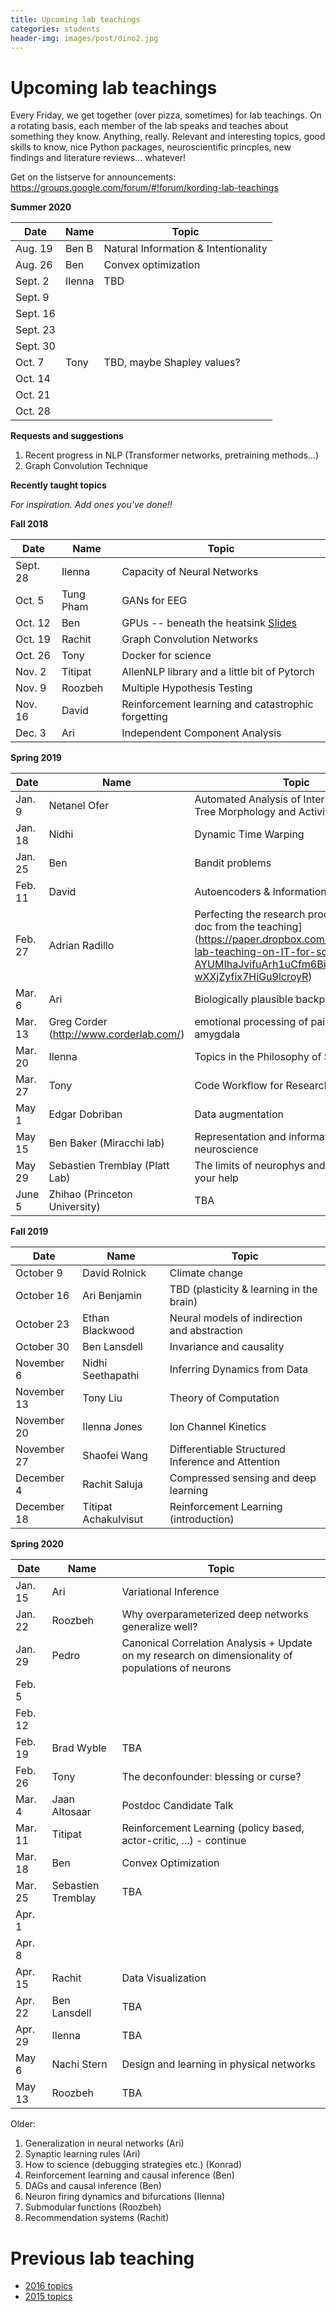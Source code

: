 ```yaml
---
title: Upcoming lab teachings
categories: students
header-img: images/post/dino2.jpg
---
```



# Upcoming lab teachings

Every Friday, we get together (over pizza, sometimes) for lab teachings.
On a rotating basis, each member of the lab speaks and teaches about something they know.
Anything, really. Relevant and interesting topics, good skills to know, nice Python packages,
neuroscientific princples, new findings and literature reviews... whatever!

Get on the listserve for announcements: https://groups.google.com/forum/#!forum/kording-lab-teachings

**Summer 2020**

| Date | Name | Topic |
|------|------|-------|
| Aug. 19 | Ben B | Natural Information & Intentionality |
| Aug. 26 | Ben | Convex optimization |
| Sept. 2 | Ilenna | TBD |
| Sept. 9 | | |
| Sept. 16 | | |
| Sept. 23 | | |
| Sept. 30 | | |
| Oct. 7 | Tony | TBD, maybe Shapley values?|
| Oct. 14 | | |
| Oct. 21 | | |
| Oct. 28 | | |


**Requests and suggestions**

1. Recent progress in NLP (Transformer networks, pretraining methods...)
2. Graph Convolution Technique

**Recently taught topics**

*For inspiration. Add ones you've done!!*

**Fall 2018**

| Date | Name | Topic |
|------|------|-------|
|Sept. 28| Ilenna | Capacity of Neural Networks   |
|Oct. 5| Tung Pham    |  GANs for EEG   |
|Oct. 12|  Ben  | GPUs -- beneath the heatsink [Slides](https://github.com/benlansdell/gpu_samples)    |
|Oct. 19|   Rachit   |  Graph Convolution Networks  |
|Oct. 26|  Tony |  Docker for science  |
|Nov. 2|  Titipat   |  AllenNLP library and a little bit of Pytorch  |
|Nov. 9|  Roozbeh    |    Multiple Hypothesis Testing   |
|Nov. 16|   David   |   Reinforcement learning and catastrophic forgetting   |
|Dec. 3| Ari | Independent Component Analysis |

**Spring 2019**

| Date | Name | Topic |
|------|------|-------|
|Jan. 9| Netanel Ofer | Automated Analysis of Interneuron Axonal Tree Morphology and Activity Patterns|
|Jan. 18| Nidhi | Dynamic Time Warping |
|Jan. 25| Ben | Bandit problems |
|Feb. 11| David | Autoencoders & Information Bottleneck |
|Feb. 27| Adrian Radillo | Perfecting the research process [dropbox doc from the teaching] (https://paper.dropbox.com/doc/Kordings-lab-teaching-on-IT-for-scientists--AYUMIhaJvifuArh1uCfm6BivAQ-wXXjZyfix7HiGu9lcroyR) |
|Mar. 6| Ari | Biologically plausible backprop|
|Mar. 13|Greg Corder (http://www.corderlab.com/)|emotional processing of pain in the amygdala|
|Mar. 20| Ilenna | Topics in the Philosophy of Science |
|Mar. 27| Tony | Code Workflow for Research |
|May 1| Edgar Dobriban | Data augmentation |
|May 15| Ben Baker (Miracchi lab) | Representation and information in neuroscience |
|May 29| Sebastien Tremblay (Platt Lab)| The limits of neurophys and why we need your help|
|June 5| Zhihao (Princeton University)| TBA |

**Fall 2019**

| Date | Name | Topic |
|------|------|-------|
|October 9|David Rolnick|Climate change|
|October 16|Ari Benjamin|TBD (plasticity & learning in the brain)|
|October 23|Ethan Blackwood|Neural models of indirection and abstraction|
|October 30|Ben Lansdell| Invariance and causality|
|November 6|Nidhi Seethapathi|Inferring Dynamics from Data|
|November 13|Tony Liu| Theory of Computation|
|November 20|Ilenna Jones| Ion Channel Kinetics|
|November 27|Shaofei Wang| Differentiable Structured Inference and Attention |
|December 4|Rachit Saluja| Compressed sensing and deep learning|
|December 18|Titipat Achakulvisut|Reinforcement Learning (introduction)|

**Spring 2020**

| Date | Name | Topic |
|------|------|-------|
| Jan. 15 | Ari | Variational Inference |
| Jan. 22 | Roozbeh | Why overparameterized deep networks generalize well? |
| Jan. 29 | Pedro | Canonical Correlation Analysis + Update on my research on dimensionality of populations of neurons |
| Feb. 5 |  |  |
| Feb. 12 |  |  |
| Feb. 19 | Brad Wyble | TBA |
| Feb. 26 | Tony | The deconfounder: blessing or curse? |
| Mar. 4 | Jaan Altosaar | Postdoc Candidate Talk |
| Mar. 11 | Titipat | Reinforcement Learning (policy based, actor-critic, ...) - continue |
| Mar. 18 | Ben | Convex Optimization |
| Mar. 25 | Sebastien Tremblay | TBA |
| Apr. 1 |  |  |
| Apr. 8 |  |  |
| Apr. 15 | Rachit | Data Visualization |
| Apr. 22 | Ben Lansdell | TBA |
| Apr. 29 | Ilenna | TBA |
| May 6 | Nachi Stern | Design and learning in physical networks |
| May 13 | Roozbeh | TBA |

Older:
1. Generalization in neural networks (Ari)
2. Synaptic learning rules (Ari)
3. How to science (debugging strategies etc.) (Konrad)
4. Reinforcement learning and causal inference (Ben)
5. DAGs and causal inference (Ben)
6. Neuron firing dynamics and bifurcations (Ilenna)
7. Submodular functions (Roozbeh)
8. Recommendation systems (Rachit)


# Previous lab teaching

- [2016 topics](http://kordinglab.com/lab_teaching_2016/)
- [2015 topics](https://github.com/KordingLab/lab_teaching_2015)
